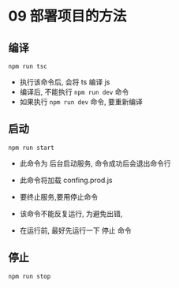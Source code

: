 # 09 部署项目的方法

## 编译

```
npm run tsc
```

- 执行该命令后, 会将 ts 编译 js
- 编译后, 不能执行 `npm run dev` 命令
- 如果执行 `npm run dev` 命令, 要重新编译


## 启动

```
npm run start
```

- 此命令为 后台启动服务, 命令成功后会退出命令行

- 此命令将加载 confing.prod.js

- 要终止服务,要用停止命令

- 该命令不能反复运行, 为避免出错,

- 在运行前, 最好先运行一下 停止 命令


## 停止

```
npm run stop
```
